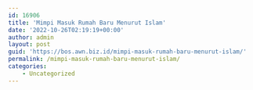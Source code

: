 ```yaml
---
id: 16906
title: 'Mimpi Masuk Rumah Baru Menurut Islam'
date: '2022-10-26T02:19:19+00:00'
author: admin
layout: post
guid: 'https://bos.awn.biz.id/mimpi-masuk-rumah-baru-menurut-islam/'
permalink: /mimpi-masuk-rumah-baru-menurut-islam/
categories:
    - Uncategorized
---
```


